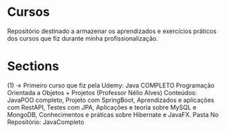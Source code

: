 # Cursos
Repositório destinado a armazenar os aprendizados e exercícios práticos dos cursos que fiz durante minha profissionalização.

# Sections
(1) -> Primeiro curso que fiz pela Udemy: Java COMPLETO Programação Orientada a Objetos + Projetos
(Professor Nélio Alves)
Conteúdos: JavaPOO completo, Projeto com SpringBoot, Aprendizados e aplicações com RestAPI, Testes com JPA, Aplicações e teoria sobre MySQL e MongoDB, Conhecimentos e práticas sobre Hibernate e JavaFX.
Pasta No Repositório: JavaCompleto